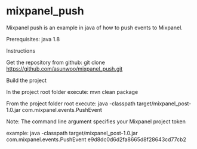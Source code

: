 # mixpanel_push
Mixpanel push is an example in java of how to push events to Mixpanel.

Prerequisites: java 1.8

Instructions

Get the repository from github:
git clone https://github.com/asunwoo/mixpanel_push.git

Build the project

In the project root folder execute:
mvn clean package

From the project folder root execute:
java -classpath target/mixpanel_post-1.0.jar com.mixpanel.events.PushEvent <mixpanel token>

Note: The command line argument <mixpanel token> specifies your Mixpanel project token

example:
java -classpath target/mixpanel_post-1.0.jar com.mixpanel.events.PushEvent e9d8dc0d6d2fa8665d8f28643cd77cb2
